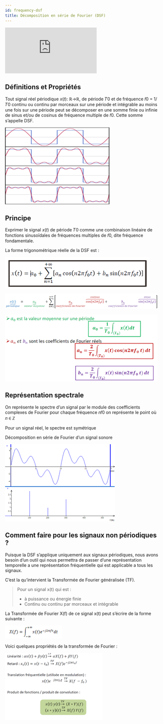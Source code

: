 ```yaml
---
id: frequency-dsf
title: Décomposition en série de Fourier (DSF)
---
```


<iframe src="https://giphy.com/embed/BmmfETghGOPrW" height="150" frameBorder="0" class="giphy-embed" allowFullScreen></iframe><p></p>

## Définitions et Propriétés
 
Tout signal réel périodique 𝑥(𝑡): ℝ→ℝ, de période 𝑇0 et de fréquence 𝑓0 = 1/ 𝑇0 
continu ou continu par morceaux sur une période et intégrable au moins une fois sur une période peut se décomposer en une somme finie ou infinie de sinus et/ou de cosinus de fréquence multiple de 𝑓0. 
Cette somme s’appelle DSF. 

![](assets/frequency/image001.png)

## Principe
Exprimer le signal 𝑥(𝑡) de période 𝑇0 comme une combinaison linéaire de fonctions sinusoïdales de fréquences multiples de 𝑓0, dite fréquence fondamentale. 
 
La forme trigonométrique réelle de la DSF est :

![](assets/frequency/image003.png)

![](assets/frequency/image005.png)

<img src="assets/frequency/image007.png" width="500"/>
 
## Représentation spectrale
 
On représente le spectre d’un signal par le module des coefficients complexes de Fourier pour 
chaque fréquence 𝑛𝑓0 on représente le point où 𝑛 ∈ ℤ  
 
Pour un signal réel, le spectre est symétrique 
 
Décomposition en série de Fourier d’un signal sonore 

![](assets/frequency/image009.png)
 
## Comment faire pour les signaux non périodiques ?
 
Puisque la DSF s’applique uniquement aux signaux périodiques, nous avons besoin d’un outil qui nous permettra de passer d’une représentation temporelle a une représentation fréquentielle qui est applicable a tous les signaux. 

C’est la qu’intervient la Transformée de Fourier généralisée (TF). 

> Pour un signal x(t) qui est :
> - à puissance ou énergie finie
> - Continu ou continu par morceaux et intégrable

La Transformée de Fourier X(f) de ce signal x(t) peut s’écrire de la forme suivante : 

![](assets/frequency/image011.png)

Voici quelques propriétés de la transformée de Fourier :

![](assets/frequency/image013.png)